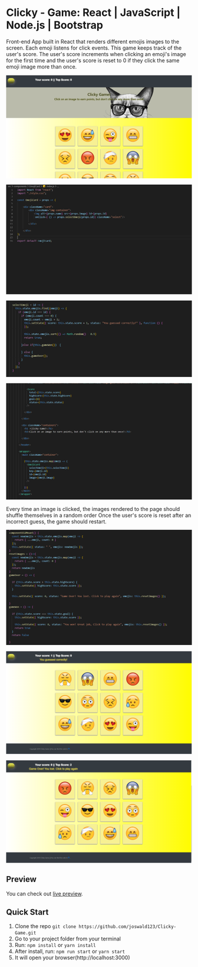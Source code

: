 # Clicky - Game: React | JavaScript | Node.js | Bootstrap 

Front-end App built in React that renders different emojis images to the screen. Each emoji listens for click events. This game keeps track of the user's score. The user's score increments when clicking an emoji's image for the first time and the user's score is reset to 0 if they click the same emoji image more than once.

![Game Screen](/src/assets/imgs/Capture1.PNG)

![code](/src/assets/imgs/Capture2.PNG)  

![code](/src/assets/imgs/Capture3.PNG)  

![code](/src/assets/imgs/Capture4.PNG)  

Every time an image is clicked, the images rendered to the page should shuffle themselves in a random order
Once the user's score is reset after an incorrect guess, the game should restart.

![code formulas](/src/assets/imgs/Capture5.PNG)  

![Game Screen](/src/assets/imgs/Capture6.PNG)  

![Game Screen](/src/assets/imgs/Capture7.PNG)   

## Preview

You can check out [live preview](https://clickygame-react-app.herokuapp.com/).

## Quick Start
1.  Clone the repo `git clone https://github.com/joswald123/Clicky-Game.git`
2.  Go to your project folder from your terminal
3.  Run: `npm install` or `yarn install`
4.  After install, run: `npm run start` or `yarn start`
5.  It will open your browser(http://localhost:3000)
